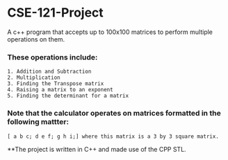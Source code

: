 # CSE-121-Project
A c++ program that accepts up to 100x100 matrices to perform multiple operations on them.
### These operations include:
    1. Addition and Subtraction
    2. Multiplication
    3. Finding the Transpose matrix
    4. Raising a matrix to an exponent
    5. Finding the determinant for a matrix
### Note that the calculator operates on matrices formatted in the following mattter:
    [ a b c; d e f; g h i;] where this matrix is a 3 by 3 square matrix.

**The project is written in C++ and made use of the CPP STL.
